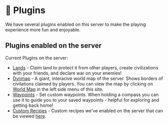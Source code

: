 # :electric_plug: Plugins

We have several plugins enabled on this server to make the playing experience more fun and enjoyable.

## Plugins enabled on the server

Current Plugins on the server:

+ [Lands](https://www.spigotmc.org/resources/lands-land-claim-plugin-grief-prevention-protection-gui-management-nations-wars-1-18-support.53313/) - Claim land to protect it from other players, create civilizations with your friends, and declare war on your enemies!
+ [Dynmap](https://www.spigotmc.org/resources/dynmap%C2%AE.274/) - A giant, interacive world map of the server. Shows borders of civilations claimed by players. You can view the map by clicking on [World Map](http://108.62.104.82:38305/?worldname=new-world-1.18&mapname=flat&zoom=0&x=0&y=64&z=0) in the left side menu of this site.
+ [Waypoints](https://www.spigotmc.org/resources/waypoints.66647/) - Set custom waypoints. When holding a compass you can use it to guide you to your saved waypoints - helpful for exploring and getting back home!
+ [Custom Recipes](https://www.spigotmc.org/resources/customcrafting-advanced-custom-recipe-plugin-1-16-1-18-free.55883/) - Custom recipes we've enabled on the server that can be viewed [here](#custom-recipes).